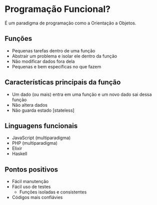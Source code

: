 # Programação Funcional?

É um paradigma de programação como a Orientação a Objetos.

## Funções

- Pequenas tarefas dentro de uma função
- Abstrair um problema e isolar ele dentro da função
- Não modificar dados fora dela
- Pequenas e bem específicas no que fazem

## Características principais da função

- Um dado (ou mais) entra em uma função e um novo dado sai dessa função
- Não altera dados
- Não guarda estado [stateless]

## Linguagens funcionais

- JavaScript (multiparadigma)
- PHP (multiparadigma)
- Elixir
- Haskell

## Pontos positivos

- Fácil manutenção
- Fácil uso de testes
  - Funções isoladas e consistentes
- Códigos mais confiávies
